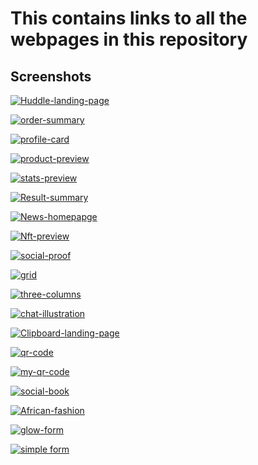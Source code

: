 # This contains links to all the webpages in this repository

## Screenshots

[![Huddle-landing-page](./images/huddle.png)](https://jen67.github.io/hosting/huddle-landing-page-with-alternating-feature-blocks-master/index.html)

[![order-summary](../images/order-summary.png)](https://jen67.github.io/hosting/order-summary-component-main/index.html)

[![profile-card](/images/profilecard.png)](https://jen67.github.io/hosting/profile-card-component-main/index.html)

[![product-preview](/images/product-preview.png)](https://jen67.github.io/hosting/product-preview-card-component-main/index.html)

[![stats-preview](/images/stats-preview.png)](https://jen67.github.io/hosting/stats-preview-card-component-main/index.html)

[![Result-summary](/images/Result-summary.png)](https://jen67.github.io/hosting/results-summary-component-main/index.html)

[![News-homepapge](/images/News-homepage.png)](https://jen67.github.io/hosting/news-homepage-main/index.html)

[![Nft-preview](/images/nft-preview.png)](https://jen67.github.io/hosting/nft-preview-card-component-main/index.html)

[![social-proof](/images/social-proof.png)](https://jen67.github.io/hosting/social-proof-section-master/index.html)

[![grid](/images/grid.png)](https://jen67.github.io/hosting/testimonials-grid-section-main/index.html)

[![three-columns](/images/three-column-preview-card.png)](https://jen67.github.io/hosting/3-column-preview-card-component-main/index.html)

[![chat-illustration](/images/chat-illustrator.png)](https://jen67.github.io/hosting/chat-app-css-illustration-master/index.html)

[![Clipboard-landing-page](/images/clipboard-landing-page.png)](https://jen67.github.io/hosting/clipboard-landing-page-master/index.html)

[![qr-code](/images/qr-code.jpg)](https://jen67.github.io/hosting/QR-CODE-COMPONENT-MAIN/design/QRCODE.html)

[![my-qr-code](/images/My-QR-code.png)](https://jen67.github.io/hosting/Designs/Myqrcode.html)

[![social-book](/images/social-book.png)](https://jen67.github.io/hosting/socialbook/Index.html)

[![African-fashion](/images/African-fashion.png)](https://jen67.github.io/hosting/REDOTASK/week3task.html)

[![glow-form](/images/glow-form.png)](https://jen67.github.io/hosting/Submitform.html)

[![simple form](/images/simple-form.png)](https://jen67.github.io/hosting/SimpleTable.html)
